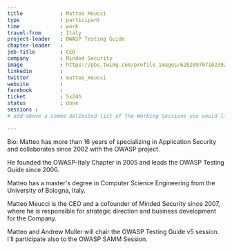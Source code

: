 ```yaml
---
title            : Matteo Meucci
type             : participant
time             : work
travel-from      : Italy
project-leader   : OWASP Testing Guide
chapter-leader   :
job-title        : CEO
company          : Minded Security
image            : https://pbs.twimg.com/profile_images/620209707102392320/NTIZjxXt.jpg
linkedin         :
twitter          : matteo_meucci
website          :
facebook         :
ticket           : 5x24h
status           : done
sessions :
# add above a comma delimited list of the Working Sessions you would like to attend (use the session's title)

---
```


Bio: Matteo has more than 16 years of specializing in Application Security and collaborates since 2002 with the OWASP project.

He founded the OWASP-Italy Chapter in 2005 and leads the OWASP Testing Guide since 2006.

Matteo has a master's degree in Computer Science Engineering from the University of Bologna, Italy.

Matteo Meucci is the CEO and a cofounder of Minded Security since 2007, where he is responsible for strategic direction
and business development for the Company. 

Matteo and Andrew Muller will chair the OWASP Testing Guide v5 session.
I'll participate also to the OWASP SAMM Session.
